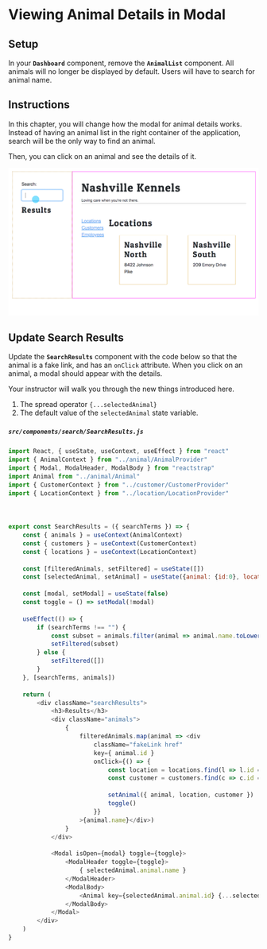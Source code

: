 # Viewing Animal Details in Modal

## Setup

In your **`Dashboard`** component, remove the **`AnimalList`** component. All animals will no longer be displayed by default. Users will have to search for animal name.

## Instructions

In this chapter, you will change how the modal for animal details works. Instead of having an animal list in the right container of the application, search will be the only way to find an animal.

Then, you can click on an animal and see the details of it.

![](./images/animal-search-details.gif)

## Update Search Results

Update the **`SearchResults`** component with the code below so that the animal is a fake link, and has an `onClick` attribute. When you click on an animal, a modal should appear with the details.

Your instructor will walk you through the new things introduced here.

1. The spread operator `{...selectedAnimal}`
1. The default value of the `selectedAnimal` state variable.

##### **`src/components/search/SearchResults.js`**

```js
import React, { useState, useContext, useEffect } from "react"
import { AnimalContext } from "../animal/AnimalProvider"
import { Modal, ModalHeader, ModalBody } from "reactstrap"
import Animal from "../animal/Animal"
import { CustomerContext } from "../customer/CustomerProvider"
import { LocationContext } from "../location/LocationProvider"



export const SearchResults = ({ searchTerms }) => {
    const { animals } = useContext(AnimalContext)
    const { customers } = useContext(CustomerContext)
    const { locations } = useContext(LocationContext)

    const [filteredAnimals, setFiltered] = useState([])
    const [selectedAnimal, setAnimal] = useState({animal: {id:0}, location: null, customer: null})

    const [modal, setModal] = useState(false)
    const toggle = () => setModal(!modal)

    useEffect(() => {
        if (searchTerms !== "") {
            const subset = animals.filter(animal => animal.name.toLowerCase().includes(searchTerms))
            setFiltered(subset)
        } else {
            setFiltered([])
        }
    }, [searchTerms, animals])

    return (
        <div className="searchResults">
            <h3>Results</h3>
            <div className="animals">
                {
                    filteredAnimals.map(animal => <div
                        className="fakeLink href"
                        key={ animal.id }
                        onClick={() => {
                            const location = locations.find(l => l.id === animal.locationId)
                            const customer = customers.find(c => c.id === animal.customerId)

                            setAnimal({ animal, location, customer })
                            toggle()
                        }}
                    >{animal.name}</div>)
                }
            </div>

            <Modal isOpen={modal} toggle={toggle}>
                <ModalHeader toggle={toggle}>
                    { selectedAnimal.animal.name }
                </ModalHeader>
                <ModalBody>
                    <Animal key={selectedAnimal.animal.id} {...selectedAnimal} />
                </ModalBody>
            </Modal>
        </div>
    )
}
```

